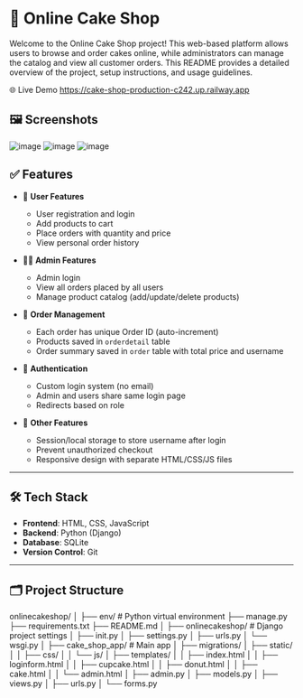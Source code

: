 # 🎂 Online Cake Shop

Welcome to the Online Cake Shop project! This web-based platform allows users to browse and order cakes online, while administrators can manage the catalog and view all customer orders. This README provides a detailed overview of the project, setup instructions, and usage guidelines.

🌐 Live Demo
https://cake-shop-production-c242.up.railway.app

## 🖼 Screenshots
![image](https://github.com/user-attachments/assets/51adf42e-84bc-4f5e-a982-846cf4748d5b)
![image](https://github.com/user-attachments/assets/1f802d6c-4e64-4c42-b244-f93e86c2b2fa)
![image](https://github.com/user-attachments/assets/662bb494-1487-4795-9588-fa9ff380340f)


## ✅ Features

- 🧁 **User Features**  
  - User registration and login  
  - Add products to cart  
  - Place orders with quantity and price  
  - View personal order history  

- 👩‍💼 **Admin Features**  
  - Admin login  
  - View all orders placed by all users  
  - Manage product catalog (add/update/delete products)

- 🧾 **Order Management**  
  - Each order has unique Order ID (auto-increment)  
  - Products saved in `orderdetail` table  
  - Order summary saved in `order` table with total price and username

- 🔐 **Authentication**  
  - Custom login system (no email)  
  - Admin and users share same login page  
  - Redirects based on role  

- 🧰 **Other Features**  
  - Session/local storage to store username after login  
  - Prevent unauthorized checkout  
  - Responsive design with separate HTML/CSS/JS files  

---

## 🛠 Tech Stack

- **Frontend**: HTML, CSS, JavaScript  
- **Backend**: Python (Django)  
- **Database**: SQLite  
- **Version Control**: Git  

---

## 🗂 Project Structure
onlinecakeshop/
│
├── env/ # Python virtual environment
├── manage.py
├── requirements.txt
├── README.md
│
├── onlinecakeshop/ # Django project settings
│ ├── init.py
│ ├── settings.py
│ ├── urls.py
│ └── wsgi.py
│
├── cake_shop_app/ # Main app
│ ├── migrations/
│ ├── static/
│ │ ├── css/
│ │ └── js/
│ ├── templates/
│ │ ├── index.html
│ │ ├── loginform.html
│ │ ├── cupcake.html
│ │ ├── donut.html
│ │ ├── cake.html
│ │ └── admin.html
│ ├── admin.py
│ ├── models.py
│ ├── views.py
│ ├── urls.py
│ └── forms.py





